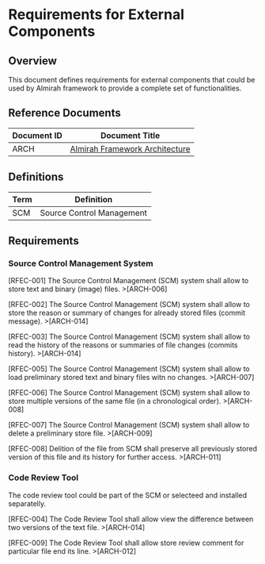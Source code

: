# Requirements for External Components

## Overview

This document defines requirements for external components that could be used by Almirah framework to provide a complete set of functionalities.

## Reference Documents

| Document ID | Document Title |
|---|---|
| ARCH | [Almirah Framework Architecture](./../arch/arch.md) |

## Definitions

| Term | Definition |
|---|---|
| SCM | Source Control Management |

## Requirements

### Source Control Management System

[RFEC-001] The Source Control Management (SCM) system shall allow to store text and binary (image) files. >[ARCH-006]

[RFEC-002] The Source Control Management (SCM) system shall allow to store the reason or summary of changes for already stored files (commit message). >[ARCH-014]

[RFEC-003] The Source Control Management (SCM) system shall allow to read the history of the reasons or summaries of file changes (commits history). >[ARCH-014]

[RFEC-005] The Source Control Management (SCM) system shall allow to load preliminary stored text and binary files witn no changes. >[ARCH-007]

[RFEC-006] The Source Control Management (SCM) system shall allow to store multiple versions of the same file (in a chronological order). >[ARCH-008]

[RFEC-007] The Source Control Management (SCM) system shall allow to delete a preliminary store file. >[ARCH-009]

[RFEC-008] Delition of the file from SCM shall preserve all previously stored version of this file and its history for further access. >[ARCH-011]

### Code Review Tool

The code review tool could be part of the SCM or selecteed and installed separatelly.

[RFEC-004] The Code Review Tool shall allow view the difference between two versions of the text file. >[ARCH-014]

[RFEC-009] The Code Review Tool shall allow store review comment for particular file end its line. >[ARCH-012]